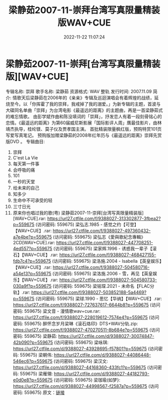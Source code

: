 ﻿---
title: 梁静茹2007-11-崇拜台湾写真限量精装版WAV+CUE
date: 2022-11-22 11:07:24
categories: WAV车载音乐、镜像
tags: 华语中文
---
# 梁静茹2007-11-崇拜[台湾写真限量精装版][WAV+CUE]

专辑名称: 崇拜
歌手名称: 梁静茹
资源格式: WAV 整轨
发行时间: 2007.11.09
简介:
情歌天后梁静茹在2006年的《亲亲》专辑及巡迴演唱会有着辉煌的战绩，延烧至今。以「你挥霍了我的崇拜，我戒掉了我的溺爱。」为新专辑的主题，首波与大碟同名单曲「崇拜」为台湾电影《最遥远的距离》的主题曲，再是一首梁静茹式的难忘情歌。
由彭学斌作曲和陈没填词的「崇拜」，抒发恋人有着一段刻骨铭心的恋情。《最遥远的距离》为第60届威尼斯影展「国际影评人周」膺最佳影片，由林靖杰执导，桂纶镁、莫子仪及贾孝国主演。
首批精装限量枫红版，预购特赏101页写爱写真笔记。
预购版加赠梁静茹的2008年红年历与《最遥远的距离》崇拜先赏版DVD 。
专辑曲目:
01. 崇拜
02. C'est La Vie
03. 每天第一件事
04. 会呼吸的痛
05. 101
06. 一秒的天堂
07. 给未来的自己
08. 知多少
09. 生命中不可承受的轻
10. 三寸日光
11. 原来你也唱过我的歌(粤)
梁静茹2007-11-崇拜[台湾写真限量精装版][WAV+CUE].rar: https://url27.ctfile.com/f/9388027-313302877-3fbea2?p=559675
(访问密码: 559675)
梁弘志.1985 - 感觉之约【可登】【WAV+CUE】.rar: https://url27.ctfile.com/f/9388027-497360432-a7e4be?p=559675
(访问密码: 559675)
梁弘志《愛與歌紀念專輯》2CD[WAV+CUE].rar: https://url27.ctfile.com/f/9388027-447708251-4ed557?p=559675
(访问密码: 559675)
梁家辉.1996 - 诱惑我一辈子【滚石】【WAV+CUE】.rar: https://url27.ctfile.com/f/9388027-468427155-fdb7c4?p=559675
(访问密码: 559675)
梁洛施.2004 - Isabella【英皇娱乐】【WAV+CUE】.rar: https://url27.ctfile.com/f/9388027-504580716-a54e13?p=559675
(访问密码: 559675)
梁洛施.2006 - 雪，再见【英皇娱乐】【WAV+CUE】.rar: https://url27.ctfile.com/f/9388027-504580733-030a9f?p=559675
(访问密码: 559675)
梁铭琛.2021 - 未命名【FLAC分轨】.rar: https://url27.ctfile.com/f/9388027-503852188-5a4469?p=559675
(访问密码: 559675)
梁球.1990 - 思忆【华纳】【WAV+CUE】.rar: https://url27.ctfile.com/f/9388027-727637617-6644b8?p=559675
(访问密码: 559675)
梁文音 - 漫情歌wav+cue.rar: https://url27.ctfile.com/f/9388027-228019612-7574e4?p=559675
(访问密码: 559675)
醉怀念岁月梁琳《滚石烙印》DTS+WAV分轨.zip: https://url27.ctfile.com/f/9388027-470270511-8b684e?p=559675
(访问密码: 559675)
梁静茹: https://url27.ctfile.com/d/9388027-30074847-42b090?p=559675
(访问密码: 559675)
梁咏琪: https://url27.ctfile.com/d/9388027-43928695-f57801?p=559675
(访问密码: 559675)
梁朝伟: https://url27.ctfile.com/d/9388027-44086448-546ec6?p=559675
(访问密码: 559675)
梁汉文: https://url27.ctfile.com/d/9388027-44168360-433fc1?p=559675
(访问密码: 559675)
梁雁翎: https://url27.ctfile.com/d/9388027-44182793-e0d0e8?p=559675
(访问密码: 559675)
梁珈瑜(如梦}: https://url27.ctfile.com/d/9388027-44998567-f2587a?p=559675
(访问密码: 559675)
原文：[链接](https://blog.sina.com.cn/s/blog_1647c7e76010310cv.html)